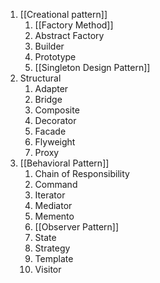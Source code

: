 1. [[Creational pattern]]
	1. [[Factory Method]]
	2. Abstract Factory
	3. Builder
	4. Prototype
	5. [[Singleton Design Pattern]]
2. Structural
	1. Adapter
	2. Bridge
	3. Composite
	4. Decorator
	5. Facade
	6. Flyweight
	7. Proxy
3. [[Behavioral Pattern]]
	1. Chain of Responsibility
	2. Command
	3. Iterator
	4. Mediator
	5. Memento
	6. [[Observer Pattern]]
	7. State
	8. Strategy
	9. Template
	10. Visitor